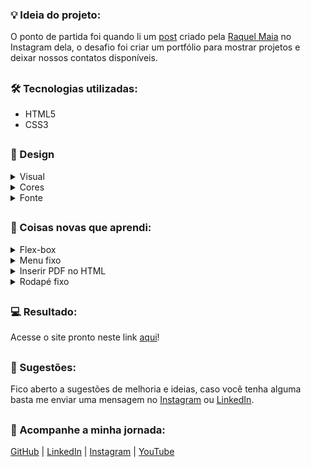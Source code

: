 ### 💡 Ideia do projeto:

O ponto de partida foi quando li um [post](https://www.instagram.com/p/CoLfxKUOxtx/) criado pela [Raquel Maia](https://github.com/raquel-maia) no Instagram dela, o desafio foi criar um portfólio para mostrar projetos e deixar nossos contatos disponíveis.

##

### 🛠 Tecnologias utilizadas:

- HTML5
- CSS3

##

### 🎨 Design 

<details>
<summary>Visual</summary>
<P>Decidi optar por um visual minimalista, o foco principal está no conteúdo, portanto para mim faz sentido buscar eliminar as distrações visuais que não sejam relevantes para o meu objetivo principal que é a informação.</p>
</details>

<details>
<summary>Cores</summary>
<p>Utilizei uma paleta com 4 cores, sendo 3 cores mais neutras e uma para destaque de elementos como textos, botões, links, etc.</p>

<p>Cores utilizadas:</p>

- cor-primaria: #000000; (preto)
- cor-secundaria: #1d1d1d; (cinza)
- cor-terciaria: #ffffff; (branco)
- cor-quartenaria: #71ae3f; (verde)
</details>

<details>
<summary>Fonte</summary>
<p>A fonte utilizada chama-se <a href="https://fonts.google.com/specimen/Inter" target="_blank" rel="external">Inter</a>, conheci essa fonte através de uma distribuição linux chamada <a href="https://elementary.io/" target="_blank" rel="external">Elementary OS</a>. Pessoalmente acho a fonte bem simples, tem boa legibilidade e diferentes pesos (todas essas características se conectam com o meu site).</p>
</details>

##

### 📝 Coisas novas que aprendi:

<details>
<summary>Flex-box</summary>
<p>Aprendi um pouco sobre flex-box observando o <a href="https://github.com/raquel-maia/portfolio" target="_blank" rel="external">código CSS da Raquel Maia</a> e testando em algumas partes específicas do meu código, além disso, li algumas explicações neste site chamado <a href="https://www.w3schools.com/css/css3_flexbox.asp" target="_blank" rel="external">W3Schools</a>.</p>
</details>

<details>
<summary>Menu fixo</summary>
<p>Uma ideia que tive foi de implementar um menu fixo no site, dessa maneira evita-se que usuário tenha que rolar a página até o topo para acessar o menu. Para saber mais leia o texto clicando <a href="https://www.w3schools.com/howto/howto_css_sticky_element.asp" target="_blank" rel="external">aqui</a>.</p>
</details>

<details>
<summary>Inserir PDF no HTML</summary>
<p>Também quis colocar o meu currículo no site, dessa maneira o usuário pode visualizar o PDF sem sair do site ou então basta dar um clique no botão “Download”. Confira um texto explicando como fazer <a href="https://pdf.wondershare.com.br/pdf-knowledge/insert-pdf-in-html.html" target="_blank" rel="external">aqui</a>.</p>
</details>

<details>
<summary>Rodapé fixo</summary>

<p>Quando fui criar a página "Currículo" tive um problema com o rodapé, ele não ficava posicionado na parte inferior mas sim próximo a caixa onde está inserido o currículo. Veja abaixo o antes e depois.</p>

**Antes:**

![Antes](imagens/rodape-antes.png)

**Depois:**

![Depois](imagens/rodape-depois.png)

<p>Para conseguir este resultado você pode ler este texto <a href="https://www.w3schools.com/howto/howto_css_fixed_footer.asp" target="_blank" rel="external">aqui</a> ou olhar o meu código.</p>
</details>

##

### 💻 Resultado:

Acesse o site pronto neste link [aqui](https://oliveltonsantos.github.io/portfolio/)!

##

### 💬 Sugestões:

Fico aberto a sugestões de melhoria e ideias, caso você tenha alguma basta me enviar uma mensagem no [Instagram](https://www.instagram.com/navegandoemc0d1gos) ou [LinkedIn](https://www.linkedin.com/in/olivelton-santos).

##

### 📱 Acompanhe a minha jornada:

[GitHub](https://github.com/oliveltonsantos) | [LinkedIn](https://www.linkedin.com/in/olivelton-santos) | [Instagram](https://www.instagram.com/navegandoemc0d1gos) | [YouTube](https://www.youtube.com/@navegandoemc0d1gos)

